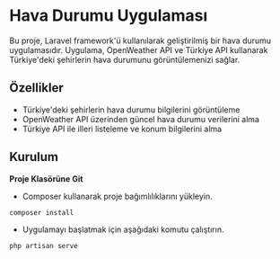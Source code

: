 # Hava Durumu Uygulaması

Bu proje, Laravel framework'ü kullanılarak geliştirilmiş bir hava durumu uygulamasıdır. Uygulama, OpenWeather API ve Türkiye API kullanarak Türkiye'deki şehirlerin hava durumunu görüntülemenizi sağlar.

## Özellikler

- Türkiye'deki şehirlerin hava durumu bilgilerini görüntüleme
- OpenWeather API üzerinden güncel hava durumu verilerini alma
- Türkiye API ile illeri listeleme ve konum bilgilerini alma

## Kurulum

**Proje Klasörüne Git**  

- Composer kullanarak proje bağımlılıklarını yükleyin.
```bash
composer install
```

- Uygulamayı başlatmak için aşağıdaki komutu çalıştırın.
```bash
php artisan serve
```
